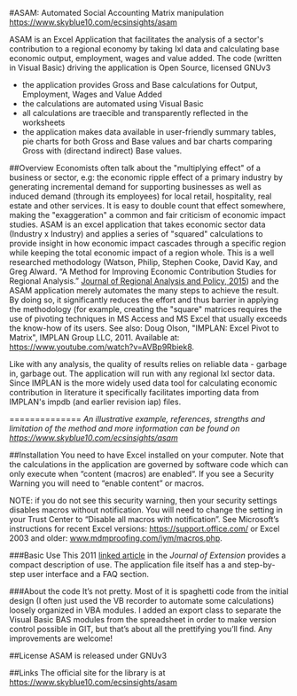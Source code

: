 #ASAM: Automated Social Accounting Matrix manipulation
https://www.skyblue10.com/ecsinsights/asam

ASAM is an Excel Application that facilitates the analysis of a sector's contribution to a regional economy by taking IxI data and calculating base economic output, employment, wages and value added. The code (written in Visual Basic) driving the application is Open Source, licensed GNUv3
* the application provides Gross and Base calculations for Output, Employment, Wages and Value Added
* the calculations are automated using Visual Basic
* all calculations are traecible and transparently reflected in the worksheets
* the application makes data available in user-friendly summary tables, pie charts for both Gross and Base values  and bar charts comparing Gross with (directand indirect) Base values.

##Overview
Economists often talk about the "multiplying effect" of a business or sector, e.g: the economic ripple effect of a primary industry by generating incremental demand for supporting businesses as well as induced demand (through its employees) for local retail, hospitality, real estate and other services. It is easy to double count that effect somewhere, making the "exaggeration" a common and fair criticism of economic impact studies. ASAM is an excel application that takes economic sector data (Industry x Industry) and applies a series of "squared" calculations to provide insight in how economic impact cascades through a specific region while keeping the total economic impact of a region whole. This is a well researched methodology (Watson, Philip, Stephen Cooke, David Kay, and Greg Alward. “A Method for Improving Economic Contribution Studies for Regional Analysis.” [Journal of Regional Analysis and Policy, 2015](http://www.researchgate.net/profile/Philip_Watson5/publication/280717696_A_Method_for_Improving_Economic_Contribution_Studies_for_Regional_Analysis/links/55d4b07808ae6788fa352310.pdf)) and the ASAM application merely automates the many steps to achieve the result. By doing so, it significantly reduces the effort and thus barrier in applying the methodology (for example, creating the "square" matrices requires the use of pivoting techniques in MS Access and MS Excel that usually exceeds the know-how of  its users. See also: Doug Olson, "IMPLAN: Excel Pivot to Matrix", IMPLAN Group LLC, 2011. Available at: https://www.youtube.com/watch?v=AVBp9Rbiek8.

Like with any analysis, the quality of results relies on reliable data - garbage in, garbage out. The application will run with any regional IxI sector data. Since IMPLAN is the more widely used data tool for calculating economic contribution in literature it specifically facilitates importing data from IMPLAN's impdb (and earlier revision iap) files.

==============
*An illustrative example, references, strengths and limitation of the method and more information can be found on https://www.skyblue10.com/ecsinsights/asam*


##Installation
You need to have Excel installed on your computer. Note that the calculations in the application are governed by software code which can only execute when “content (macros) are enabled“. If you see a Security Warning you will need to “enable content” or macros.

NOTE: if you do not see this security warning, then your security settings disables macros without notification. You will need to change the setting in your Trust Center to “Disable all macros with notification”. See Microsoft’s instructions for recent Excel versions: https://support.office.com/ or Excel 2003 and older: www.mdmproofing.com/iym/macros.php.

###Basic Use
This 2011 [linked article](http://www.joe.org/joe/2011august/iw3.php) in the *Journal of Extension* provides a compact description of use. The application file itself has a and step-by-step user interface and a FAQ section.

###About the code
It’s not pretty. Most of it is spaghetti code from the initial design (I often just used the VB recorder to automate some calculations) loosely organized in VBA modules. I added an export class to separate the Visual Basic BAS modules from the spreadsheet in order to make version control possible in GIT, but that’s about all the prettifying you’ll find. Any improvements are welcome!

##License
ASAM is released under GNUv3

##Links
The official site for the library is at https://www.skyblue10.com/ecsinsights/asam
